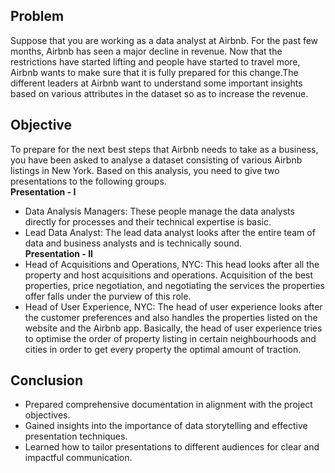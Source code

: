## Problem 
Suppose that you are working as a data analyst at Airbnb. For the past few months, Airbnb has seen a major decline in revenue. Now that the restrictions have started lifting and people have started to travel more, Airbnb wants to make sure that it is fully prepared for this change.The different leaders at Airbnb want to understand some important insights based on various attributes in the dataset so as to increase the revenue.
## Objective
To prepare for the next best steps that Airbnb needs to take as a business, you have been asked to analyse a dataset consisting of various Airbnb listings in New York. Based on this analysis, you need to give two presentations to the following groups.<br>
**Presentation - I**
* Data Analysis Managers: These people manage the data analysts directly for processes and their technical expertise is basic.
* Lead Data Analyst: The lead data analyst looks after the entire team of data and business analysts and is technically sound.<br>
**Presentation - II**
* Head of Acquisitions and Operations, NYC: This head looks after all the property and host acquisitions and operations. Acquisition of the best properties, price negotiation, and negotiating the services the properties offer falls under the purview of this role.
* Head of User Experience, NYC: The head of user experience looks after the customer preferences and also handles the properties listed on the website and the Airbnb app. Basically, the head of user experience tries to optimise the order of property listing in certain neighbourhoods and cities in order to get every property the optimal amount of traction.
## Conclusion
* Prepared comprehensive documentation in alignment with the project objectives.
* Gained insights into the importance of data storytelling and effective presentation techniques.
* Learned how to tailor presentations to different audiences for clear and impactful communication.

